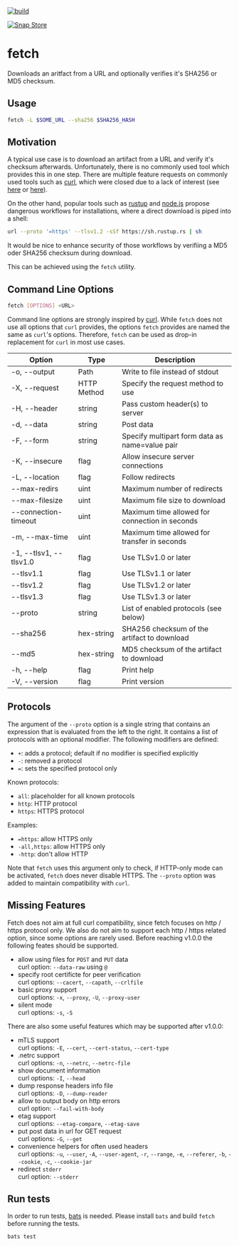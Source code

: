 [![build](https://github.com/falk-werner/fetch/actions/workflows/build.yaml/badge.svg)](https://github.com/falk-werner/fetch/actions/workflows/build.yaml)

[![Snap Store](https://raw.githubusercontent.com/snapcore/snap-store-badges/master/EN/[EN]-snap-store-white.png)](https://snapcraft.io/fetch)

# fetch

Downloads an aritfact from a URL and optionally verifies it's SHA256 or MD5 checksum.

## Usage

```bash
fetch -L $SOME_URL --sha256 $SHA256_HASH
```

## Motivation

A typical use case is to download an artifact from a URL and verify it's checksum afterwards.
Unfortunately, there is no commonly used tool which provides this in one step. There are
multiple feature requests on commonly used tools such as [curl](https://curl.se/), which 
were closed due to a lack of interest (see [here](https://github.com/curl/curl/issues/6836)
or [here](https://github.com/curl/curl/issues/1399)).

On the other hand, popular tools such as [rustup](https://rustup.rs/) and
[node.js](https://nodejs.org/en/download) propose dangerous workflows for installations,
where a direct download is piped into a shell:

```bash
url --proto '=https' --tlsv1.2 -sSf https://sh.rustup.rs | sh
```

It would be nice to enhance security of those workflows by verifiing a MD5 oder SHA256
checksum during download.

This can be achieved using the `fetch` utility.

## Command Line Options

```bash
fetch [OPTIONS] <URL>
```

Command line options are strongly inspired by [curl](https://curl.se/).
While `fetch` does not use all options that `curl` provides, the options `fetch` provides are
named the same as `curl`'s options. Therefore, `fetch` can be used as drop-in replacement for
`curl` in most use cases.

| Option | Type | Description |
| ------ | ---- | ----------- |
| -o, --output | Path | Write to file instead of stdout |
| -X, --request | HTTP Method | Specify the request method to use |
| -H, --header | string | Pass custom header(s) to server |
| -d, --data | string | Post data |
| -F, --form | string | Specify multipart form data as name=value pair |
| -K, --insecure | flag | Allow insecure server connections |
| -L, --location | flag | Follow redirects |
| --max-redirs | uint | Maximum number of redirects |
| --max-filesize | uint | Maximum file size to download |
| --connection-timeout | uint | Maximum time allowed for connection in seconds |
| -m, --max-time | uint | Maximum time allowed for transfer in seconds |
| -1, --tlsv1, --tlsv1.0 | flag | Use TLSv1.0 or later |
| --tlsv1.1 | flag | Use TLSv1.1 or later |
| --tlsv1.2 | flag | Use TLSv1.2 or later |
| --tlsv1.3 | flag | Use TLSv1.3 or later |
| --proto   | string | List of enabled protocols (see below) |
| --sha256 | hex-string | SHA256 checksum of the artifact to download |
| --md5 | hex-string | MD5 checksum of the artifact to download |
| -h, --help | flag | Print help |
| -V, --version | flag | Print version |

## Protocols

The argument of the `--proto` option is a single string that contains
an expression that is evaluated from the left to the right. It contains
a list of protocols with an optional modifier. The following modifiers
are defined:

- `+`: adds a protocol; default if no modifier is specified explicitly
- `-`: removed a protocol
- `=`: sets the specified protocol only

Known protocols:

- `all`: placeholder for all known protocols
- `http`: HTTP protocol
- `https`: HTTPS protocol

Examples:

- `=https`: allow HTTPS only
- `-all,https`: allow HTTPS only
- `-http`: don't allow HTTP

Note that `fetch` uses this argument only to check, if HTTP-only mode
can be activated, `fetch` does never disable HTTPS. The `--proto`
option was added to maintain compatibility with `curl`.

## Missing Features

Fetch does not aim at full curl compatibility, since fetch focuses on
http / https protocol only. We also do not aim to support each http / https
related option, since some options are rarely used. Before reaching v1.0.0
the following feates should be supported.

- allow using files for `POST` and `PUT` data  
  curl option: `--data-raw` using `@`
- specify root certificte for peer verification  
  curl options: `--cacert`, `--capath`, `--crlfile`
- basic proxy support  
  curl options: `-x`, `--proxy`, `-U`, `--proxy-user`
- silent mode  
  curl options: `-s`, `-S`

There are also some useful features which may be supported after v1.0.0:

- mTLS support  
  curl options: `-E`, `--cert`, `--cert-status`, `--cert-type`
- .netrc support  
  curl options: `-n`, `--netrc`, `--netrc-file`
- show document information  
  curl options: `-I`, `--head`
- dump response headers info file  
  curl options: `-D`, `--dump-reader`
- allow to output body on http errors  
  curl option: `--fail-with-body`
- etag support  
  curl options: `--etag-compare`, `--etag-save`
- put post data in url for GET request  
  curl options: `-G`, `--get`
- convenience helpers for often used headers  
  curl options: `-u`, `--user`, `-A`, `--user-agent`, `-r`, `--range`, `-e`, `--referer`, `-b`, `--cookie`, `-c`, `--cookie-jar`
- redirect `stderr`  
  curl option: `--stderr`

## Run tests

In order to run tests, [bats](https://github.com/bats-core/bats-core) is needed.
Please install `bats` and build `fetch` before running the tests.

```bash
bats test
```

